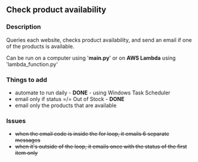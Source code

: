 ## Check product availability


### Description
Queries each website, checks product availability, and send an email if one of the products is available.

Can be run on a computer using '__main.py__' or on **AWS Lambda** using 'lambda_function.py'


### Things to add
- automate to run daily - **DONE** - using Windows Task Scheduler
- email only if status =/= Out of Stock - **DONE**
- email only the products that are available


### Issues
 - ~~when the email code is inside the for loop, it emails 6 separate messages~~
 - ~~when it's outside of the loop, it emails once with the status of the first item only~~
